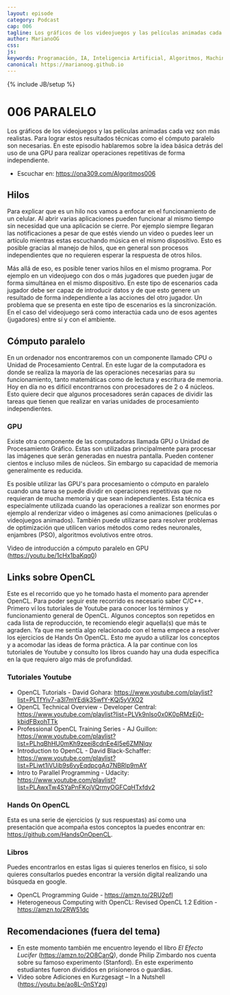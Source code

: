 ```yaml
---
layout: episode
category: Podcast
cap: 006
tagline: Los gráficos de los videojuegos y las películas animadas cada vez son más realistas. Para lograr estos resultados técnicas como el cómputo paralelo son necesarias. En este episodio hablaremos sobre la idea básica detrás del uso de una GPU para realizar operaciones repetitivas de forma independiente.
author: MarianoOG
css: 
js: 
keywords: Programación, IA, Inteligencia Artificial, Algoritmos, Machine Learning, Ciencia de Datos, Software, marianoog, PodcastAlgoritmos
canonical: https://marianoog.github.io
---
```

{% include JB/setup %}

# 006 PARALELO

Los gráficos de los videojuegos y las películas animadas cada vez son más realistas. Para lograr estos resultados técnicas como el cómputo paralelo son necesarias. En este episodio hablaremos sobre la idea básica detrás del uso de una GPU para realizar operaciones repetitivas de forma independiente.

* Escuchar en: https://ona309.com/Algoritmos006

## Hilos

Para explicar que es un hilo nos vamos a enfocar en el funcionamiento de un celular. Al abrir varias aplicaciones pueden funcionar al mismo tiempo sin necesidad que una aplicación se cierre. Por ejemplo siempre llegaran las notificaciones a pesar de que estés viendo un video o puedes leer un artículo mientras estas escuchando música en el mismo dispositivo. Esto es posible gracias al manejo de hilos, que en general son procesos independientes que no requieren esperar la respuesta de otros hilos.

Más allá de eso, es posible tener varios hilos en el mismo programa. Por ejemplo en un videojuego con dos o más jugadores que pueden jugar de forma simultánea en el mismo dispositivo. En este tipo de escenarios cada jugador debe ser capaz de introducir datos y de que esto genere un resultado de forma independiente a las acciones del otro jugador. Un problema que se presenta en este tipo de escenarios es la sincronización. En el caso del videojuego será como interactúa cada uno de esos agentes (jugadores) entre sí y con el ambiente.

## Cómputo paralelo

En un ordenador nos encontraremos con un componente llamado CPU o Unidad de Procesamiento Central. En este lugar de la computadora es donde se realiza la mayoría de las operaciones necesarias para su funcionamiento, tanto matemáticas como de lectura y escritura de memoria. Hoy en día no es difícil encontrarnos con procesadores de 2 o 4 núcleos. Esto quiere decir que algunos procesadores serán capaces de dividir las tareas que tienen que realizar en varias unidades de procesamiento independientes.

### GPU

Existe otra componente de las computadoras llamada GPU o Unidad de Procesamiento Gráfico. Estas son utilizadas principalmente para procesar las imágenes que serán generadas en nuestra pantalla. Pueden contener cientos e incluso miles de núcleos. Sin embargo su capacidad de memoria generalmente es reducida.

Es posible utilizar las GPU's para procesamiento o cómputo en paralelo cuando una tarea se puede dividir en operaciones repetitivas que no requieran de mucha memoria y que sean independientes. Esta técnica es especialmente utilizada cuando las operaciones a realizar son enormes por ejemplo al renderizar video o imágenes así como animaciones (películas o videojuegos animados). También puede utilizarse para resolver problemas de optimización que utilicen varios métodos como redes neuronales, enjambres (PSO), algoritmos evolutivos entre otros.

Video de introducción a cómputo paralelo en GPU (https://youtu.be/1cHx1baKqq0)

## Links sobre OpenCL

Este es el recorrido que yo he tomado hasta el momento para aprender OpenCL. Para poder seguir este recorrido es necesario saber C/C++.  Primero ví los tutoriales de Youtube para conocer los términos y funcionamiento general de OpenCL. Algunos conceptos son repetidos en cada lista de reproducción, te recomiendo elegir aquella(s) que más te agraden. Ya que me sentía algo relacionado con el tema empece a resolver los ejercicios de Hands On OpenCL. Esto me ayudo a utilizar los conceptos y a acomodar las ideas de forma práctica. A la par continue con los tutoriales de Youtube y consulto los libros cuando hay una duda específica en la que requiero algo más de profundidad.

### Tutoriales Youtube

* OpenCL Tutorials - David Gohara: https://www.youtube.com/playlist?list=PLTfYiv7-a3l7mYEdjk35wfY-KQj5yVXO2
* OpenCL Technical Overview - Developer Central: https://www.youtube.com/playlist?list=PLVk9nlso0x0K0pRMzEj0-kbidFBxohTTk
* Professional OpenCL Training Series - AJ Guillon: https://www.youtube.com/playlist?list=PLhqBhHU0mKh9zeei8cdnEe4I5e6ZMNlqy
* Introduction to OpenCL - David Black-Schaffer: https://www.youtube.com/playlist?list=PLiwt1iVUib9s6vyEqdpcgAq7NBRlp9mAY
* Intro to Parallel Programming - Udacity: https://www.youtube.com/playlist?list=PLAwxTw4SYaPnFKojVQrmyOGFCqHTxfdv2

### Hands On OpenCL

Esta es una serie de ejercicios (y sus respuestas) así como una presentación que acompaña estos conceptos la puedes encontrar en: https://github.com/HandsOnOpenCL.

### Libros

Puedes encontrarlos en estas ligas si quieres tenerlos en físico, si solo quieres consultarlos puedes encontrar la versión digital realizando una búsqueda en google.

* OpenCL Programming Guide - https://amzn.to/2RU2pfI
* Heterogeneous Computing with OpenCL: Revised OpenCL 1.2 Edition - https://amzn.to/2RW51dc

## Recomendaciones (fuera del tema)

* En este momento también me encuentro leyendo el libro *El Efecto Lucifer* (https://amzn.to/2O8CanQ), donde Philip Zimbardo nos cuenta sobre su famoso experimento (Stanford). En este experimento estudiantes fueron divididos en prisioneros o guardias.
* Video sobre Adiciones en Kurzgesagt – In a Nutshell (https://youtu.be/ao8L-0nSYzg)
